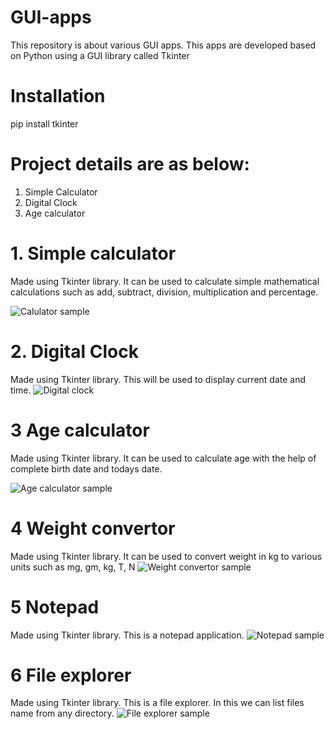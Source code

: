 # GUI-apps
This repository is about various GUI apps. 
This apps are developed based on Python using a GUI library called Tkinter
# Installation
pip install tkinter
# Project details are as below:
1. Simple Calculator
2. Digital Clock
3. Age calculator
# 1. Simple calculator
Made using Tkinter library.
It can be used to calculate simple mathematical calculations such as add, subtract, division, multiplication and percentage.
 
![Calulator sample](https://user-images.githubusercontent.com/91836429/159948512-451b2efb-b88d-40e9-893c-597e5a3152ab.PNG)
# 2. Digital Clock
Made using Tkinter library.
This will be used to display current date and time.
![Digital clock](https://user-images.githubusercontent.com/91836429/159948894-0f89f35c-388b-4aab-9f8f-bc39ffb864d2.PNG)
# 3 Age calculator
Made using Tkinter library.
It can be used to calculate age with the help of complete birth date and todays date.

![Age calculator sample](https://user-images.githubusercontent.com/91836429/159948968-230a5547-2195-4273-bef5-fd5a58bfcb9f.PNG)
# 4 Weight convertor
Made using Tkinter library.
It can be used to convert weight in kg to various units such as mg, gm, kg, T, N
![Weight convertor sample](https://user-images.githubusercontent.com/91836429/159978166-800a3ac1-78bc-4fe9-a7a4-3c1ed570c997.PNG)
# 5 Notepad
Made using Tkinter library.
This is a notepad application.
![Notepad sample](https://user-images.githubusercontent.com/91836429/160117127-161df4f6-35e6-4ea3-8682-7d7cb031c34a.png)

# 6 File explorer
Made using Tkinter library.
This is a file explorer. In this we can list files name from any directory.
![File explorer sample](https://user-images.githubusercontent.com/91836429/160118331-7ee7509a-962b-4fb3-bd7c-817535ab075f.PNG)
